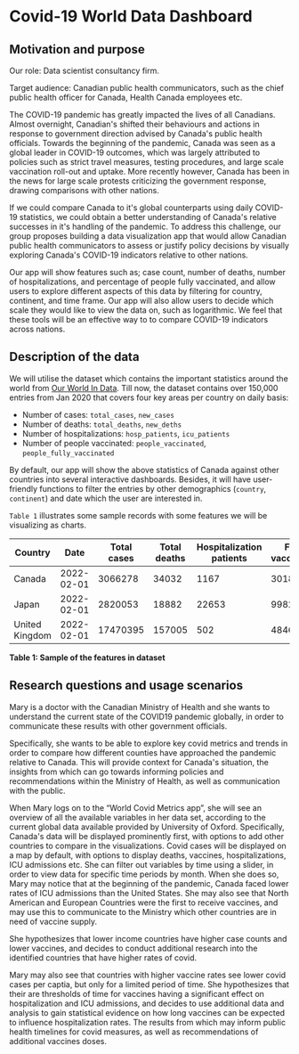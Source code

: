 # Covid-19 World Data Dashboard

## Motivation and purpose

Our role: Data scientist consultancy firm.

Target audience: Canadian public health communicators, such as the chief public health officer for Canada, Health Canada employees etc.

The COVID-19 pandemic has greatly impacted the lives of all Canadians. Almost overnight, Canadian's shifted their behaviours and actions in response to government direction advised by Canada's public health officials. Towards the beginning of the pandemic, Canada was seen as a global leader in COVID-19 outcomes, which was largely attributed to policies such as strict travel measures, testing procedures, and large scale vaccination roll-out and uptake. More recently however, Canada has been in the news for large scale protests criticizing the government response, drawing comparisons with other nations. 

If we could compare Canada to it's global counterparts using daily COVID-19 statistics, we could obtain a better understanding of Canada's relative successes in it's handling of the pandemic. To address this challenge, our group proposes building a data visualization app that would allow Canadian public health communicators to assess or justify policy decisions by visually exploring Canada's COVID-19 indicators relative to other nations.
 
Our app will show features such as; case count, number of deaths, number of hospitalizations, and percentage of people fully vaccinated, and allow users to explore different aspects of this data by filtering for country, continent, and time frame. Our app will also allow users to decide which scale they would like to view the data on, such as logarithmic. We feel that these tools will be an effective way to to compare COVID-19 indicators across nations.


## Description of the data

We will utilise the dataset which contains the important statistics around the world from [Our World In Data](https://ourworldindata.org/coronavirus). Till now, the dataset contains over 150,000 entries from Jan 2020 that covers four key areas per country on daily basis:

- Number of cases: `total_cases`, `new_cases`
- Number of deaths: `total_deaths`, `new_deths`
- Number of hospitalizations: `hosp_patients`, `icu_patients`
- Number of people vaccinated: `people_vaccinated`, `people_fully_vaccinated`

By default, our app will show the above statistics of Canada against other countries into several interactive dashboards. Besides, it will have user-friendly functions to filter the entries by other demographics  (`country`, `continent`) and date which the user are interested in.

`Table 1` illustrates some sample records with some features we will be visualizing as charts.

|Country|Date|Total cases|Total deaths|Hospitalization patients|Fully vaccinated|
|-------|----|-----------|------------|------------------|----------------|
|Canada|2022-02-01|3066278|34032|1167|30182561|
|Japan|2022-02-01|2820053|18882|22653|99824114|
|United Kingdom|2022-02-01|17470395|157005|502|48467140|

**Table 1: Sample of the features in dataset**

## Research questions and usage scenarios

Mary is a doctor with the Canadian Ministry of Health and she wants to understand the current state of the COVID19 pandemic globally, in order to communicate these results with other government officials.

Specifically, she wants to be able to explore key covid metrics and trends in order to compare how different counties have approached the pandemic relative to Canada. This will provide context for Canada's situation, the insights from which can go towards informing policies and recommendations within the Ministry of Health, as well as communication with the public.

When Mary logs on to the “World Covid Metrics app”, she will see an overview of all the available variables in her data set, according to the current global data available provided by University of Oxford. Specifically, Canada's data will be displayed prominently first, with options to add other countries to compare in the visualizations. Covid cases will be displayed on a map by default, with options to display deaths, vaccines, hospitalizations, ICU admissions etc. She can filter out variables by time using a slider, in order to view data for specific time periods by month. When she does so, Mary may notice that at the beginning of the pandemic, Canada faced lower rates of ICU admissions than the United States. She may also see that North American and European Countries were the first to receive vaccines, and may use this to communicate to the Ministry which other countries are in need of vaccine supply. 

She hypothesizes that lower income countries have higher case counts and lower vaccines, and decides to conduct additional research into the identified countries that have higher rates of covid.

Mary may also see that countries with higher vaccine rates see lower covid cases per captia, but only for a limited period of time. She hypothesizes that their are thresholds of time for vaccines having a significant effect on hospitalization and ICU admissions, and decides to use additional data and analysis to gain statistical evidence on how long vaccines can be expected to influence hospitalization rates. The results from which may inform public health timelines for covid measures, as well as recommendations of additional vaccines doses.

